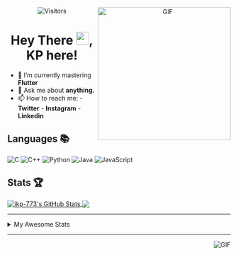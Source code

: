 <div align="center">
<img align="right" alt="GIF" height="300px" src="https://blog.insaid.co/wp-content/uploads/2020/01/Coding.gif"/>
       
![Visitors](https://visitor-badge.glitch.me/badge?page_id=ikp-773)

# Hey There <img src="https://media.tenor.com/images/822fb670841c6f6582fefbb82e338a50/tenor.gif" width="29px">, KP here!
</div>

- 🌱 I’m currently mastering **Flutter**
- 💬 Ask me about **anything.**
- 📫 How to reach me:
       - **Twitter** 
       - **Instagram**
       - **Linkedin**
         
## Languages 📚 

![C](https://img.shields.io/badge/-C-000?style=flat&logo=C)
![C++](https://img.shields.io/badge/-C++-000?style=flat&logo=C%2B%2B&logoColor=00599C)
![Python](https://img.shields.io/badge/-Python-000?style=flat&logo=python)
![Java](https://img.shields.io/badge/-Java-000?style=flat&logo=Java&logoColor=007396)
![JavaScript](https://img.shields.io/badge/-JavaScript-000?style=flat&logo=javascript)

##  Stats 🏆

<a href="https://github.com/ikp-773">
<img align="center" src="https://github-readme-stats.vercel.app/api?username=ikp-773&show_icons=true&theme=tokyonight&icon_color=6392DF&hide=prs" alt="ikp-773's GitHub Stats" />
</a> 
<a href="https://github.com/ikp-773">
<img align="center" src="https://github-readme-stats.vercel.app/api/top-langs/?username=ikp-773&layout=compact&show_icons=true&theme=tokyonight&icon_color=6392DF&hide=prs" />
</a>

---

<details>
       <summary>My Awesome Stats</summary>
       
<!--START_SECTION:waka-->
![Profile Views](http://img.shields.io/badge/Profile%20Views-0-blue)

![Lines of code](https://img.shields.io/badge/From%20Hello%20World%20I%27ve%20Written-783376%20lines%20of%20code-blue)

**🐱 My Github Data** 

> 🏆 2,381 Contributions in the Year 2020
 > 
> 📦 155.3 kB Used in Github's Storage 
 > 
> 💼 Opted to Hire
 > 
> 📜 26 Public Repositories
 > 
> 🔑 11 Private Repositories 

**I'm a Night 🦉** 

```text
🌞 Morning    68 commits     █░░░░░░░░░░░░░░░░░░░░░░░░   5.62% 
🌆 Daytime    240 commits    █████░░░░░░░░░░░░░░░░░░░░   19.83% 
🌃 Evening    503 commits    ██████████░░░░░░░░░░░░░░░   41.57% 
🌙 Night      399 commits    ████████░░░░░░░░░░░░░░░░░   32.98%

```
📅 **I'm Most Productive on Sunday** 

```text
Monday       169 commits    ███░░░░░░░░░░░░░░░░░░░░░░   13.97% 
Tuesday      76 commits     █░░░░░░░░░░░░░░░░░░░░░░░░   6.28% 
Wednesday    185 commits    ███░░░░░░░░░░░░░░░░░░░░░░   15.29% 
Thursday     169 commits    ███░░░░░░░░░░░░░░░░░░░░░░   13.97% 
Friday       152 commits    ███░░░░░░░░░░░░░░░░░░░░░░   12.56% 
Saturday     214 commits    ████░░░░░░░░░░░░░░░░░░░░░   17.69% 
Sunday       245 commits    █████░░░░░░░░░░░░░░░░░░░░   20.25%

```


📊 **This Week I Spent My Time On** 

```text
💬 Programming Languages: 
Dart                     15 hrs 59 mins      ███████████████░░░░░░░░░░   60.28% 
Java                     2 hrs 45 mins       ██░░░░░░░░░░░░░░░░░░░░░░░   10.4% 
Markdown                 1 hr 57 mins        █░░░░░░░░░░░░░░░░░░░░░░░░   7.38% 
Python                   1 hr 33 mins        █░░░░░░░░░░░░░░░░░░░░░░░░   5.86% 
YAML                     1 hr 31 mins        █░░░░░░░░░░░░░░░░░░░░░░░░   5.73%

💻 Operating System: 
Mac                      26 hrs 31 mins      █████████████████████████   100.0%

```

**I Mostly Code in Dart** 

```text
Dart                     12 repos            █████████░░░░░░░░░░░░░░░░   37.5% 
Python                   6 repos             ████░░░░░░░░░░░░░░░░░░░░░   18.75% 
HTML                     6 repos             ████░░░░░░░░░░░░░░░░░░░░░   18.75% 
JavaScript               3 repos             ██░░░░░░░░░░░░░░░░░░░░░░░   9.38% 
Java                     2 repos             █░░░░░░░░░░░░░░░░░░░░░░░░   6.25%

```


**Timeline**

![Chart not found](https://github.com/ikp-773/ikp-773/blob/master/charts/bar_graph.png) 


<!--END_SECTION:waka-->
</details>

 ---
 
<img align="right" alt="GIF" src="https://github4life.herokuapp.com/ikp-773.gif" />


